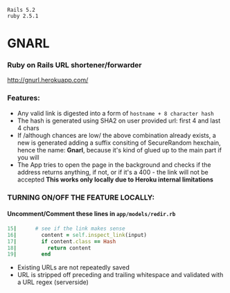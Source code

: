 ```
Rails 5.2
ruby 2.5.1
```

# GNARL
### Ruby on Rails URL shortener/forwarder

http://gnurl.herokuapp.com/

### Features:
- Any valid link is digested into a form of `hostname + 8 character hash`
- The hash is generated using SHA2 on user provided url: first 4 and last 4 chars
- If /although chances are low/ the above combination already exists, a new is generated adding a suffix consiting of SecureRandom hexchain, hence the name: **Gnarl**, because it's kind of glued up to the main part if you will
- The App tries to open the page in the background and checks if the address returns anything, if not, or if it's a 400 - the link will not be accepted **This works only locally due to Heroku internal limitations**

### TURNING ON/OFF THE FEATURE LOCALLY:
#### Uncomment/Comment these lines in `app/models/redir.rb`
``` ruby
15|      # see if the link makes sense
16|        content = self.inspect_link(input)
17|        if content.class == Hash
18|          return content
19|        end
```
- Existing URLs are not repeatedly saved
- URL is stripped off preceding and trailing whitespace and validated with a URL regex (serverside)
